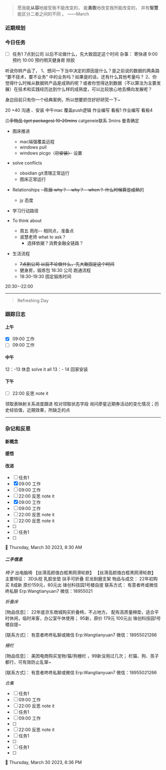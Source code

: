 > 愿我能**从容**地接受我不能改变的，
>          能**勇敢**地改变我所能改变的，
>          并有**智慧**能区分二者之间的不同 。 ——March


### 近期规划



### 今日任务
- [ ] 任务1
7点到公司 以后不论做什么，先大致固定这个时间
杂事：
寄快递   9:00 预约  10:00 预约明天健身房
除胶

听说你转产品了，
1、想问一下当中决定的原因是什么？是之前说的数据的两条路 “要不技术，要不业务” 中的业务吗？如果是的话，还有什么其他考量吗？
2、你觉得什么时候从数据转产品是成熟的呢？或者你觉得达到数据（不以算法为主要发展）在技术和实践经历达到什么样的成熟度，可以比较放心地去横向发展呢？  

身边目前只有你一个经典案例，所以想要抓住好好研究一下~


20 +40 沟通 、安装  中午mac 覆盖push逻辑
作业编写 看板1
作业编写 看板4

~~二手物品 (get packages)  10-20mins~~
catgeneie联系  3mins
曼青确定
- 图床推进
	- mac端强覆盖远程
	- windows pull
	- windows  picgo（~~已安装）~~ 设置



- solve conflicts
	- obsidian git清理正常运行
	- 图床正常运行
- Relationships
	~~- 陈辰 why？
		- why？
		- when？ 什么时候算是成熟~~的
	- jy  态度
- 学习行动路径
- To think about
	-  周五 雨彤-- 相同点，准备点
	- 淑慧老师 what to ask？
		- 选择依据？消费金融全链路？
- 生活流程
	- ~~7点到公司 以后不论做什么，先大致固定这个时间~~
	- 健身房，锻炼包  18:30  公司  跑通流程
	- 18:30-19:30  固定锻炼时间

20:30--22:00



---------

> Refreshing Day 

### 跟踪日志

#### 上午
- [x] 09:00 工作
- [ ] 09:00 工作

#### 中午
12：-13  休息  solve it all
13：- 14 回家安装


#### 下午
- [ ] 22:00 反思 note it
 

领取表映射关系进度跟进
校对领取状态字段
询问廖星近期券活动的变化情况；历史经验值，近期效果，所缺乏的点



-------

### 杂记和反思


#### 新概念


#### 感悟


#### 改进

- [ ] 任务1
- [x] 09:00 工作
- [ ] 09:00 工作
- [ ] 22:00 反思 note it
- [x] 09:00 工作
- [ ] 09:00 工作
- [ ] 22:00 反思 note it
- [ ] 22:00 反思 note it
- [ ] 
- [ ] 任务1
- [ ] 
🍅 Thursday, March 30 2023, 8:30 AM



##### 二手信息

*椅子*
出电脑椅 【丝滑高颜值白框黑网滑轮款】
【丝滑高颜值白框黑网滑轮款】 主要特征： 3D头枕 乳胶坐垫 扶手可折叠 尼龙耐磨支架 物品与成交： 22年初购买 8成新 原价159元，80元出 锋创科技园1号楼自提 联系方式： 有意者咚或微信咚私聊 Erp:Wangtianyuan7 微信：18955021


*折叠床*

[物品信息]：
22年底京东商城购买折叠椅，不占地方。
配有高质量棉垫，适合平时休闲，临时来客，办公室午休使用；
95新，原价 179元  100元出 
锋创科技园1号楼自提~

[联系方式]： 有意者咚咚私聊或微信 Erp:Wangtianyuan7 微信：18955021266


*栅栏*

[物品信息]：
美团电商购买宠物/猫/狗栅栏 ，99新没用过几次；
栏猫、狗、孩子都行，可有效防止乱窜~

[联系方式]： 有意者咚咚私聊或微信 Erp:Wangtianyuan7 微信：18955021266

*合集*

- [ ] 任务1
- [ ] 09:00 工作
- [ ] 22:00 反思 note it
- [ ] 任务1
- [ ] 09:00 工作
- [ ] 
- [ ] 22:00 反思 note it
- [ ] 任务1
- [ ] 
- [ ] 任务1
- [ ] 
🍅 Thursday, March 30 2023, 6:36 PM